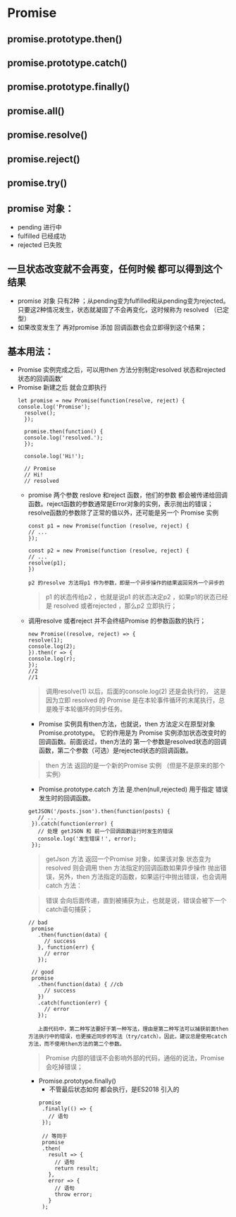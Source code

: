 # Promise
## promise.prototype.then()
## promise.prototype.catch()
## promise.prototype.finally()
## promise.all()
## promise.resolve()
## promise.reject()
## promise.try()

## promise 对象：
* pending 进行中
* fulfilled 已经成功
* rejected 已失败
## 一旦状态改变就不会再变，任何时候 都可以得到这个结果
* promise 对象 只有2种 ；从pending变为fulfilled和从pending变为rejected。只要这2种情况发生，状态就凝固了不会再变化，这时候称为 resolved （已定型）
*  如果改变发生了 再对promise 添加 回调函数也会立即得到这个结果；
## 基本用法：
* Promise 实例完成之后，可以用then 方法分别制定resolved 状态和rejected 状态的回调函数’
* Promise 新建之后 就会立即执行
  ```
  let promise = new Promise(function(resolve, reject) {
  console.log('Promise');
    resolve();
    });

    promise.then(function() {
    console.log('resolved.');
    });

    console.log('Hi!');

    // Promise
    // Hi!
    // resolved

  ```
  * promise 两个参数 reslove 和reject 函数，他们的参数 都会被传递给回调函数。reject函数的参数通常是Error对象的实例，表示抛出的错误；resolve函数的参数除了正常的值以外，还可能是另一个 Promise 实例

    ```
    const p1 = new Promise(function (resolve, reject) {
    // ...
    });

    const p2 = new Promise(function (resolve, reject) {
    // ...
    resolve(p1);
    })
    
    p2 的resolve 方法将p1 作为参数，即是一个异步操作的结果返回另外一个异步的
    
    ```
    > p1 的状态传给p2 ，也就是说p1 的状态决定p2 ，如果p1的状态已经是 resolved 或者rejected ，那么p2 立即执行；

  * 调用resolve 或者reject 并不会终结Promise 的参数函数的执行；

    ```
    new Promise((resolve, reject) => {
    resolve(1);
    console.log(2);
    }).then(r => {
    console.log(r);
    });
    //2
    //1
    
    ``` 
    > 调用resolve(1) 以后，后面的console.log(2) 还是会执行的， 这是因为立即 resolved 的 Promise 是在本轮事件循环的末尾执行，总是晚于本轮循环的同步任务。
    
    * Promise 实例具有then方法，也就说，then 方法定义在原型对象 Promise.prototype。 它的作用是为 Promise 实例添加状态改变时的回调函数。前面说过，then方法的 第一个参数是resolved状态的回调函数，第二个参数（可选）是rejected状态的回调函数。
    > then 方法 返回的是一个新的Promise 实例 （但是不是原来的那个实例）
    
    * Promise.prototype.catch 方法 是.then(null,rejected) 用于指定 错误发生时的回调函数。
     
     ```
     getJSON('/posts.json').then(function(posts) {
        // ...
      }).catch(function(error) {
        // 处理 getJSON 和 前一个回调函数运行时发生的错误
        console.log('发生错误！', error);
      });
     ```
     > getJson 方法 返回一个Promise 对象，如果该对象 状态变为resolved 则会调用 then 方法指定的回调函数如果异步操作 抛出错误，另外，then 方法指定的函数，如果运行中抛出错误，也会调用catch 方法：

     > 错误 会向后面传递，直到被捕获为止，也就是说，错误会被下一个catch语句捕获；

     ```
     // bad
      promise
        .then(function(data) {
          // success
        }, function(err) {
          // error
        });

      // good
      promise
        .then(function(data) { //cb
          // success
        })
        .catch(function(err) {
          // error
        });

        上面代码中，第二种写法要好于第一种写法，理由是第二种写法可以捕获前面then方法执行中的错误，也更接近同步的写法（try/catch）。因此，建议总是使用catch方法，而不使用then方法的第二个参数。
     ```
     > Promise 内部的错误不会影响外部的代码，通俗的说法，Promise 会吃掉错误；
     
    * Promise.prototype.finally()
       * 不管最后状态如何 都会执行，是ES2018 引入的
       ```
       promise
        .finally(() => {
          // 语句
        });

        // 等同于
        promise
        .then(
          result => {
            // 语句
            return result;
          },
          error => {
            // 语句
            throw error;
          }
        );
       ```

